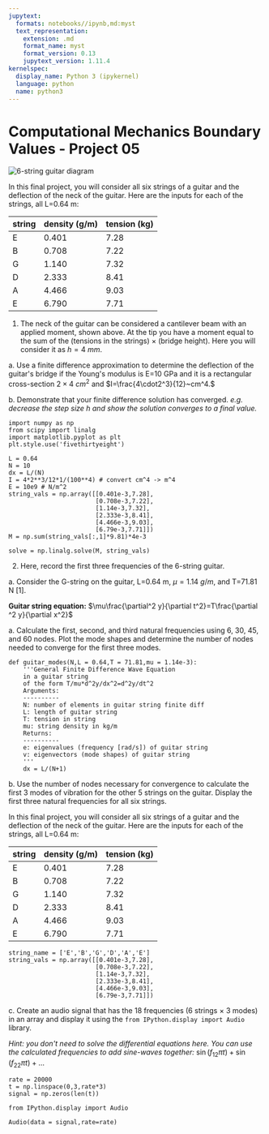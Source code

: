 ```yaml
---
jupytext:
  formats: notebooks//ipynb,md:myst
  text_representation:
    extension: .md
    format_name: myst
    format_version: 0.13
    jupytext_version: 1.11.4
kernelspec:
  display_name: Python 3 (ipykernel)
  language: python
  name: python3
---
```


# Computational Mechanics Boundary Values - Project 05

![6-string guitar diagram](../images/guitar.png)

In this final project, you will consider all six strings of a guitar and the deflection of the neck of the guitar. Here are the inputs for each of the strings, all L=0.64 m:

|string|density (g/m)|tension (kg)|
|---|---|---|
|E|0.401|7.28|
|B|0.708|7.22|
|G|1.140|7.32|
|D|2.333|8.41|
|A|4.466|9.03|
|E|6.790|7.71|

1. The neck of the guitar can be considered a cantilever beam with an applied moment, shown above. At the tip you have a moment equal to the sum of the (tensions in the strings) $\times$ (bridge height). Here you will consider it as $h=4~mm$. 

a. Use a finite difference approximation to determine the deflection of the guitar's bridge if the Young's modulus is E=10 GPa and it is a rectangular cross-section $2\times4~cm^2$ and $I=\frac{4\cdot2^3}{12}~cm^4.$

b. Demonstrate that your finite difference solution has converged. _e.g. decrease the step size $h$ and show the solution converges to a final value._

```{code-cell} ipython3
import numpy as np
from scipy import linalg
import matplotlib.pyplot as plt
plt.style.use('fivethirtyeight')
```

```{code-cell} ipython3
L = 0.64
N = 10
dx = L/(N)
I = 4*2**3/12*1/(100**4) # convert cm^4 -> m^4
E = 10e9 # N/m^2
string_vals = np.array([[0.401e-3,7.28],
                        [0.708e-3,7.22],
                        [1.14e-3,7.32],
                        [2.333e-3,8.41],
                        [4.466e-3,9.03],
                        [6.79e-3,7.71]])
M = np.sum(string_vals[:,1]*9.81)*4e-3

solve = np.linalg.solve(M, string_vals)
```

2. Here, record the first three frequencies of the 6-string guitar. 

a. Consider the G-string on the guitar, L=0.64 m, $\mu=1.14~g/m,$ and T=71.81 N [1]. 

__Guitar string equation:__ $\mu\frac{\partial^2 y}{\partial t^2}=T\frac{\partial ^2 y}{\partial x^2}$

a. Calculate the first, second, and third natural frequencies using 6, 30, 45, and 60 nodes. Plot the mode shapes and determine the number of nodes needed to converge for the first three modes.

```{code-cell} ipython3
def guitar_modes(N,L = 0.64,T = 71.81,mu = 1.14e-3):
    '''General Finite Difference Wave Equation
    in a guitar string
    of the form T/mu*d^2y/dx^2=d^2y/dt^2
    Arguments:
    ----------
    N: number of elements in guitar string finite diff
    L: length of guitar string
    T: tension in string
    mu: string density in kg/m
    Returns:
    ----------
    e: eigenvalues (frequency [rad/s]) of guitar string
    v: eigenvectors (mode shapes) of guitar string
    '''
    dx = L/(N+1)
```

b. Use the number of nodes necessary for convergence to calculate the first 3 modes of vibration for the other 5 strings on the guitar. Display the first three natural frequencies for all six strings. 

In this final project, you will consider all six strings of a guitar and the deflection of the neck of the guitar. Here are the inputs for each of the strings, all L=0.64 m:

|string|density (g/m)|tension (kg)|
|---|---|---|
|E|0.401|7.28|
|B|0.708|7.22|
|G|1.140|7.32|
|D|2.333|8.41|
|A|4.466|9.03|
|E|6.790|7.71|

```{code-cell} ipython3
string_name = ['E','B','G','D','A','E']
string_vals = np.array([[0.401e-3,7.28],
                        [0.708e-3,7.22],
                        [1.14e-3,7.32],
                        [2.333e-3,8.41],
                        [4.466e-3,9.03],
                        [6.79e-3,7.71]])
```

c. Create an audio signal that has the 18 frequencies (6 strings $\times$ 3 modes) in an array and display it using the `from IPython.display import Audio` library. 

_Hint: you don't need to solve the differential equations here. You can use the calculated frequencies to add sine-waves together:_ $\sin(f_12\pi t)+\sin(f_22\pi t)+...$

```{code-cell} ipython3
rate = 20000
t = np.linspace(0,3,rate*3)
signal = np.zeros(len(t))
```

```{code-cell} ipython3
from IPython.display import Audio
```

```{code-cell} ipython3
Audio(data = signal,rate=rate)
```
